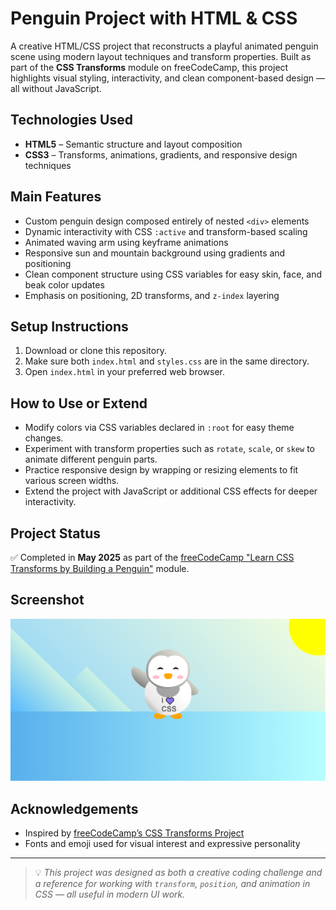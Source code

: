 # Penguin Project with HTML & CSS

A creative HTML/CSS project that reconstructs a playful animated penguin scene using modern layout techniques and transform properties. Built as part of the **CSS Transforms** module on freeCodeCamp, this project highlights visual styling, interactivity, and clean component-based design — all without JavaScript.

## Technologies Used

- **HTML5** – Semantic structure and layout composition
- **CSS3** – Transforms, animations, gradients, and responsive design techniques

## Main Features

- Custom penguin design composed entirely of nested `<div>` elements
- Dynamic interactivity with CSS `:active` and transform-based scaling
- Animated waving arm using keyframe animations
- Responsive sun and mountain background using gradients and positioning
- Clean component structure using CSS variables for easy skin, face, and beak color updates
- Emphasis on positioning, 2D transforms, and `z-index` layering

## Setup Instructions

1. Download or clone this repository.
2. Make sure both `index.html` and `styles.css` are in the same directory.
3. Open `index.html` in your preferred web browser.

## How to Use or Extend

- Modify colors via CSS variables declared in `:root` for easy theme changes.
- Experiment with transform properties such as `rotate`, `scale`, or `skew` to animate different penguin parts.
- Practice responsive design by wrapping or resizing elements to fit various screen widths.
- Extend the project with JavaScript or additional CSS effects for deeper interactivity.

## Project Status

✅ Completed in **May 2025** as part of the [freeCodeCamp "Learn CSS Transforms by Building a Penguin"](https://www.freecodecamp.org/learn/2022/responsive-web-design/learn-css-transforms-by-building-a-penguin/) module.

## Screenshot

![Penguin Project Screenshot](img/scsh-penguin.png)

## Acknowledgements

- Inspired by [freeCodeCamp’s CSS Transforms Project](https://www.freecodecamp.org/learn/2022/responsive-web-design/learn-css-transforms-by-building-a-penguin/)
- Fonts and emoji used for visual interest and expressive personality

---

> 💡 *This project was designed as both a creative coding challenge and a reference for working with `transform`, `position`, and animation in CSS — all useful in modern UI work.*

